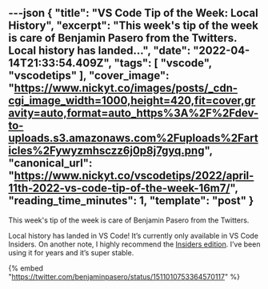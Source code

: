 ---json
{
  "title": "VS Code Tip of the Week: Local History",
  "excerpt": "This week's tip of the week is care of Benjamin Pasero from the Twitters.  Local history has landed...",
  "date": "2022-04-14T21:33:54.409Z",
  "tags": [
    "vscode",
    "vscodetips"
  ],
  "cover_image": "https://www.nickyt.co/images/posts/_cdn-cgi_image_width=1000,height=420,fit=cover,gravity=auto,format=auto_https%3A%2F%2Fdev-to-uploads.s3.amazonaws.com%2Fuploads%2Farticles%2Fywyzmhsczz6j0p8j7gyq.png",
  "canonical_url": "https://www.nickyt.co/vscodetips/2022/april-11th-2022-vs-code-tip-of-the-week-16m7/",
  "reading_time_minutes": 1,
  "template": "post"
}
---

This week's tip of the week is care of Benjamin Pasero from the Twitters.

Local history has landed in VS Code! It’s currently only available in VS Code Insiders. On another note, I highly recommend the [Insiders edition](https://code.visualstudio.com/insiders/). I’ve been using it for years and it’s super stable.

{% embed "https://twitter.com/benjaminpasero/status/1511010753364570117" %}
